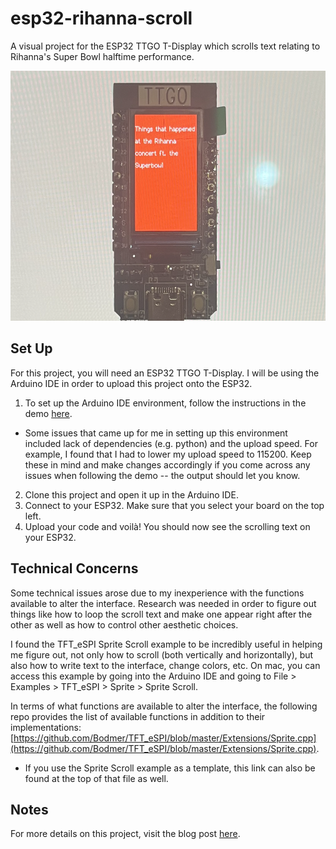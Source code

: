 # esp32-rihanna-scroll
A visual project for the ESP32 TTGO T-Display which scrolls text relating to Rihanna's Super Bowl halftime performance.

<img src="./rihanna_scroll_img.png" width="550" height="400" />

## Set Up
For this project, you will need an ESP32 TTGO T-Display. I will be using the Arduino IDE in order to upload this project onto the ESP32. 

1. To set up the Arduino IDE environment, follow the instructions in the demo [here](https://www.youtube.com/watch?v=adLUgmCJKnM).
- Some issues that came up for me in setting up this environment included lack of dependencies (e.g. python) and the upload speed. For example, I found that I had to lower my upload speed to 115200. Keep these in mind and make changes accordingly if you come across any issues when following the demo -- the output should let you know.
2. Clone this project and open it up in the Arduino IDE.
3. Connect to your ESP32. Make sure that you select your board on the top left. 
4. Upload your code and voilà! You should now see the scrolling text on your ESP32. 

## Technical Concerns
Some technical issues arose due to my inexperience with the functions available to alter the interface. Research was needed in order to figure out things like how to loop the scroll text and make one appear right after the other as well as how to control other aesthetic choices.

I found the TFT_eSPI Sprite Scroll example to be incredibly useful in helping me figure out, not only how to scroll (both vertically and horizontally), but also how to write text to the interface, change colors, etc. On mac, you can access this example by going into the Arduino IDE and going to File > Examples > TFT_eSPI > Sprite > Sprite Scroll.

In terms of what functions are available to alter the interface, the following repo provides the list of available functions in addition to their implementations: [https://github.com/Bodmer/TFT_eSPI/blob/master/Extensions/Sprite.cpp](https://github.com/Bodmer/TFT_eSPI/blob/master/Extensions/Sprite.cpp). 

- If you use the Sprite Scroll example as a template, this link can also be found at the top of that file as well.

## Notes
For more details on this project, visit the blog post [here](https://pitch-koala-3bc.notion.site/Rihanna-Halftime-Memorial-Generative-Ar-23d2540f1279470699fa699854f9609d).
